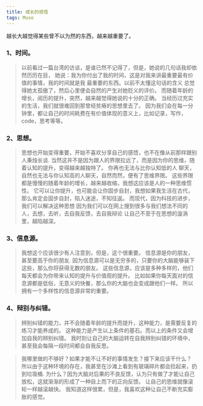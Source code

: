 ```yaml
---
title: 成长的感悟
tags: Muse
---
```


越长大越觉得某些曾不以为然的东西，越来越重要了。

### 1、时间。
> 以前看过一篇台湾的访谈，是谁已然不记得了，但是，她说的几句话我却依然历历在目，
> 她说：我为你付出了我的时间，这是对我来讲最重要最有价值的事情，我的时间就是我
> 最重要的东西。以前不太懂这句话的含义
> 总觉得她太孤傲了，然后心里便会自然的产生对她贬义的评价。
> 而随着年龄的增长，阅历的提升，突然，越来越觉得她说的十分的正确。
> 当经历过充实的生活，我们就很难回到那曾经贫瘠的思想里去了。
> 因为我们会在每一分钟里，都让自己的时间耗费在有价值体现的意义上，比如记录，写作，code，思考等等。

### 2、思想。
> 思想也开始变得重要，开始不喜欢分享自己的感悟，也不在像从前那样跟别人秉烛长谈.
> 当然这并不是因为跟人的界限拉远了，而是因为你的思维，随着认知的提升，变得越来越独特了。
> 你再也无法与比你认知低的人
> 聊天，自然也无法与你认知高的人聊天，自然而然，便有了思维界限。
> 这些界限都是慢慢的随着年龄的增长，越来越收缩，我想这应该是人的一种思维惯性。
> 它可以让你提升，也可能会让你固步自封，我想如果我生活在古代，那么肯定会固步自封，陷入迷途，不知往返。
> 而现代，因为科技的进步，我们可以解决这种思想
> 因为我们可以在网上搜到很多与我们想法不同的人，去想，去听，去自我反馈，去自我辩论
> 让自己不至于在思想的漩涡里，越陷越深。

### 3、信息源。
> 我想这个应该很少有人注意到，但是，这个很重要。
> 信息源是你的朋友，甚至要高于你的朋友.
> 因为信息源可以是无穷多的，只要你的大脑能够装下这些，那么你将获得无数的朋友。
> 这些信息源，应该是多种多样的，他们每天都会为你带来认知的提升与价值观的提升。
> 比如如果你每天面对的信息源都是低俗，无意义的快餐，那么你的大脑也会变成跟他们一样。
> 所以拥有一个多样性的信息源非常的重要。

### 4、辩别与纠错。
> 辨别纠错的能力，并不会随着年龄的提升而提升，这种能力，是需要反复的练习才能养成的。
> 这种能力是产生以上条件的基石。而以上的条件又会增加自我的辨别纠错。
> 我时刻让自己的大脑运转在自我辨别纠错的环境中，甚至我会每隔一段时间都会自我反思。

> 我哪里做的不够好？如果才能不让不好的事情发生？接下来应该干什么？
> 所以由于这种环境的存在，我甚至在沙滩上看到有玻璃碎片都会捡起来，扔到垃圾桶.
> 为什么？因为大脑对后果的不良反馈，认为只有做了才能让自己放松，这就渐渐的形成了一种自上而下的正向反馈。
> 让自己的思维就像滚轮一样越滚越快。
> 我知道这样很累，但是，我喜欢这种让自己不断充实膨胀的感觉。
